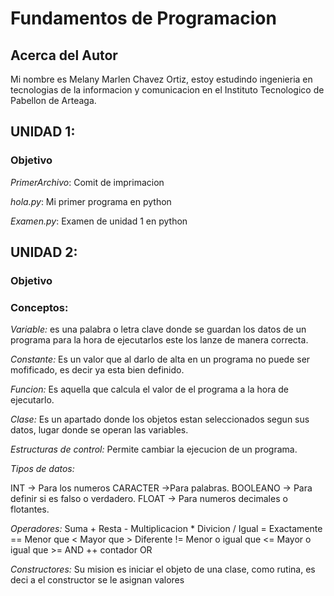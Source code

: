 # Fundamentos de Programacion 

## Acerca del Autor
Mi nombre es Melany Marlen Chavez Ortiz, estoy estudindo ingenieria en tecnologias de la informacion y comunicacion en el Instituto Tecnologico de Pabellon de Arteaga.



## UNIDAD 1:
### Objetivo

*PrimerArchivo*: Comit de imprimacion

*hola.py*: Mi primer programa en python

*Examen.py*: Examen de unidad 1 en python

## UNIDAD 2:

### Objetivo

### Conceptos:

*Variable:*  es una palabra o letra clave donde se guardan los datos de un programa para la hora de ejecutarlos este los lanze de manera correcta.


*Constante:* Es un valor que al darlo de alta en un programa no puede ser mofificado, es decir ya esta bien definido.


*Funcion:* Es aquella que calcula el valor de el programa a la hora de ejecutarlo.


*Clase:* Es un apartado donde los objetos estan seleccionados segun sus datos, lugar donde se operan las variables.


*Estructuras de control:* Permite cambiar la ejecucion de un programa.


*Tipos de datos:*

INT -> Para los numeros
CARACTER ->Para palabras.
BOOLEANO -> Para definir si es falso o verdadero.
FLOAT -> Para numeros decimales o flotantes.


*Operadores:*
Suma +
Resta -
Multiplicacion *
Divicion /
Igual =
Exactamente ==
Menor que <
Mayor que >
Diferente !=
Menor o igual que <=
Mayor o igual que >=
AND
++ contador
OR


*Constructores:* Su mision es iniciar el objeto de una clase, como rutina, es deci a el constructor se le asignan valores 

